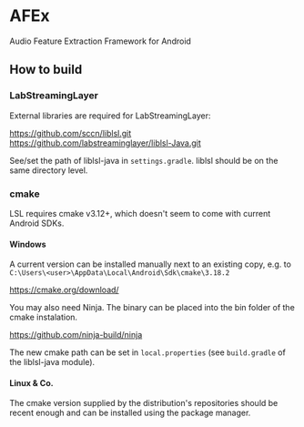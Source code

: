 # AFEx
Audio Feature Extraction Framework for Android

## How to build

### LabStreamingLayer
External libraries are required for LabStreamingLayer:

https://github.com/sccn/liblsl.git  
https://github.com/labstreaminglayer/liblsl-Java.git

See/set the path of liblsl-java in ```settings.gradle```. liblsl should be on the same directory level. 

### cmake

LSL requires cmake v3.12+, which doesn't seem to come with current Android SDKs. 

#### Windows 
A current version can be installed manually next to an existing copy, e.g. to ```C:\Users\<user>\AppData\Local\Android\Sdk\cmake\3.18.2```

https://cmake.org/download/

You may also need Ninja. The binary can be placed into the bin folder of the cmake instalation.

https://github.com/ninja-build/ninja

The new cmake path can be set in ```local.properties``` (see ```build.gradle``` of the liblsl-java module).

#### Linux & Co. 
The cmake version supplied by the distribution's repositories should be recent enough and can be installed using the package manager. 

